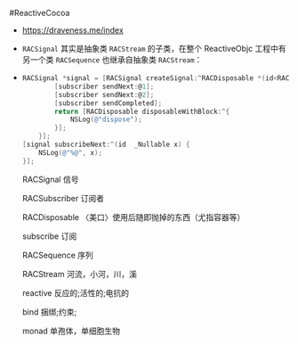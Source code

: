 #ReactiveCocoa

- https://draveness.me/index

- `RACSignal` 其实是抽象类 `RACStream` 的子类，在整个 ReactiveObjc 工程中有另一个类 `RACSequence` 也继承自抽象类 `RACStream`：

- ```objectivec
  RACSignal *signal = [RACSignal createSignal:^RACDisposable *(id<RACSubscriber>subscriber) {
          [subscriber sendNext:@1];
          [subscriber sendNext:@2];
          [subscriber sendCompleted];
          return [RACDisposable disposableWithBlock:^{
              NSLog(@"dispose");
          }];
      }];
  [signal subscribeNext:^(id  _Nullable x) {
      NSLog(@"%@", x);
  }];
  ```

  RACSignal  信号 

  RACSubscriber  订阅者 

  RACDisposable  〈美口〉使用后随即抛掉的东西（尤指容器等）

  subscribe	订阅

  RACSequence  序列	

  RACStream   河流，小河，川，溪

  reactive  反应的;活性的;电抗的

  bind 捆绑;约束;

  monad 单孢体，单细胞生物